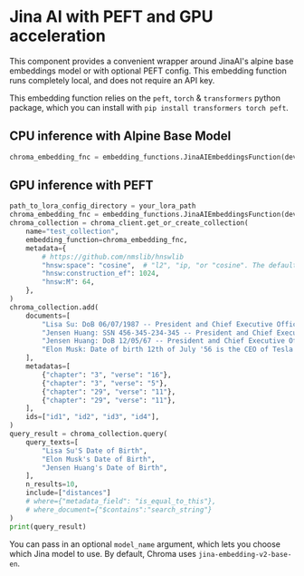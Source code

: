 ---
---

# Jina AI with PEFT and GPU acceleration

This component provides a convenient wrapper around JinaAI's alpine base embeddings model or with optional PEFT config. This embedding function runs completely local, and does not require an API key.

<Tabs queryString groupId="lang" className="hideTabSwitcher">
<TabItem value="py" label="Python">

This embedding function relies on the `peft`, `torch` & `transformers` python package, which you can install with `pip install transformers torch peft`.
## CPU inference with Alpine Base Model
```python
chroma_embedding_fnc = embedding_functions.JinaAIEmbeddingsFunction(device = "cpu")
```
## GPU inference with PEFT
```python
path_to_lora_config_directory = your_lora_path
chroma_embedding_fnc = embedding_functions.JinaAIEmbeddingsFunction(device = "cuda", adapters_path = path_to_lora_config_directory)
chroma_collection = chroma_client.get_or_create_collection(
    name="test_collection",
    embedding_function=chroma_embedding_fnc,
    metadata={
        # https://github.com/nmslib/hnswlib
        "hnsw:space": "cosine",  # "l2", "ip, "or "cosine". The default is "l2".
        "hnsw:construction_ef": 1024,  
        "hnsw:M": 64,
    },
)
chroma_collection.add(
    documents=[
        "Lisa Su: DoB 06/07/1987 -- President and Chief Executive Officer Yeah. Sure, Joe. So, we've been engaging broadly with the customer set. I think in the last earnings call, we said that our engagements had increased seven times.",
        "Jensen Huang: SSN 456-345-234-345 -- President and Chief Executive Officer The world has something along the lines of about $1 trillion worth of data centers installed in the cloud and enterprise and otherwise.",
        "Jensen Huang: DoB 12/05/67 -- President and Chief Executive Officer The world has something along the lines of about $1 trillion worth of data centers installed in the cloud and enterprise and otherwise.",
        "Elon Musk: Date of birth 12th of July '56 is the CEO of Tesla and SpaceX and one of the co-founders of PayPal.",
    ],
    metadatas=[
        {"chapter": "3", "verse": "16"},
        {"chapter": "3", "verse": "5"},
        {"chapter": "29", "verse": "11"},
        {"chapter": "29", "verse": "11"},
    ],
    ids=["id1", "id2", "id3", "id4"],
)
query_result = chroma_collection.query(
    query_texts=[
        "Lisa Su'S Date of Birth",
        "Elon Musk's Date of Birth",
        "Jensen Huang's Date of Birth",
    ],
    n_results=10,
    include=["distances"]
    # where={"metadata_field": "is_equal_to_this"},
    # where_document={"$contains":"search_string"}
)
print(query_result)
```
You can pass in an optional `model_name` argument, which lets you choose which Jina model to use. By default, Chroma uses `jina-embedding-v2-base-en`.

</TabItem>
<TabItem value="js" label="JavaScript">
</TabItem>
</Tabs>
